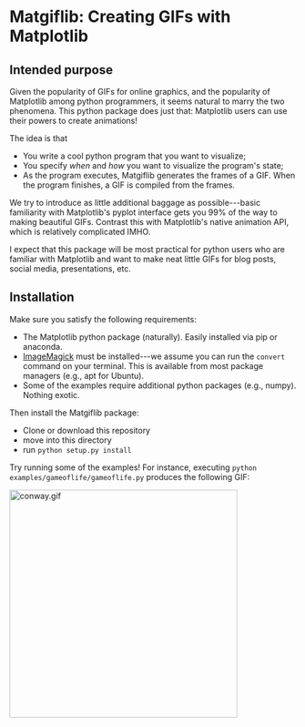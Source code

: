 # Matgiflib: Creating GIFs with Matplotlib 

## Intended purpose
Given the popularity of GIFs for online graphics, and the popularity of Matplotlib among python programmers, it seems natural to marry the two phenomena. This python package does just that: Matplotlib users can use their powers to create animations! 

The idea is that
* You write a cool python program that you want to visualize;
* You specify _when_ and _how_ you want to visualize the program's state;
* As the program executes, Matgiflib generates the frames of a GIF. When the program finishes, a GIF is compiled from the frames.

We try to introduce as little additional baggage as possible---basic familiarity with Matplotlib's pyplot interface gets you 99% of the way to making beautiful GIFs. Contrast this with Matplotlib's native animation API, which is relatively complicated IMHO.
 
I expect that this package will be most practical for python users who are familiar with Matplotlib and want to make neat little GIFs for blog posts, social media, presentations, etc.

## Installation
Make sure you satisfy the following requirements:
* The Matplotlib python package (naturally). Easily installed via pip or anaconda.
* [ImageMagick](https://www.imagemagick.org/script/index.php) must be installed---we assume you can run the ``convert`` command on your terminal. This is available from most package managers (e.g., apt for Ubuntu).
* Some of the examples require additional python packages (e.g., numpy). Nothing exotic.

Then install the Matgiflib package:
* Clone or download this repository
* move into this directory
* run ``python setup.py install``

Try running some of the examples! 
For instance, executing
``python examples/gameoflife/gameoflife.py`` 
produces the following GIF: 

<img src="https://github.com/dpmerrell/matgiflib/blob/master/examples/gameoflife/conway.gif?raw=true" alt="conway.gif" width="400px" />
